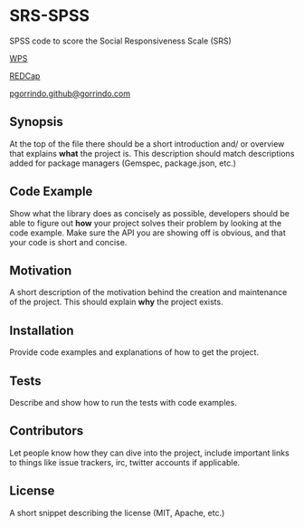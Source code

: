 SRS-SPSS
========

SPSS code to score the Social Responsiveness Scale (SRS)

[WPS](http://portal.wpspublish.com/portal/page?_pageid=53,70492&_dad=portal&_schema=PORTAL "WPS link")

[REDCap](http://www.project-redcap.org)

pgorrindo.github@gorrindo.com


## Synopsis

At the top of the file there should be a short introduction and/ or overview that explains **what** the project is. This description should match descriptions added for package managers (Gemspec, package.json, etc.)

## Code Example

Show what the library does as concisely as possible, developers should be able to figure out **how** your project solves their problem by looking at the code example. Make sure the API you are showing off is obvious, and that your code is short and concise.

## Motivation

A short description of the motivation behind the creation and maintenance of the project. This should explain **why** the project exists.

## Installation

Provide code examples and explanations of how to get the project.

## Tests

Describe and show how to run the tests with code examples.

## Contributors

Let people know how they can dive into the project, include important links to things like issue trackers, irc, twitter accounts if applicable.

## License

A short snippet describing the license (MIT, Apache, etc.)